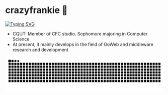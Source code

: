 # crazyfrankie 👋
[![Typing SVG](https://readme-typing-svg.herokuapp.com?font=Fira+Code&size=24&duration=4000&color=1A73E8&vCenter=true&width=600&lines=This+is+crazyfrank;Welcome+to+explore+my+projects;Coding+with+Go+and+middleware+R%26D)](https://git.io/typing-svg)
- CQUT: Member of CFC studio. Sophomore majoring in Computer Science 
- At present, it mainly develops in the field of GoWeb and middleware research and development

![GitHub Snake Game](https://raw.githubusercontent.com/crazyfrankie/crazyfrankie/output/github-contribution-grid-snake.svg)
<!--
**crazyfrankie/crazyfrankie** is a ✨ _special_ ✨ repository because its `README.md` (this file) appears on your GitHub profile.

Here are some ideas to get you started:

- 🔭 I’m currently working on ...
- 🌱 I’m currently learning ...
- 👯 I’m looking to collaborate on ...
- 🤔 I’m looking for help with ...
- 💬 Ask me about ...
- 📫 How to reach me: ...
- 😄 Pronouns: ...
- ⚡ Fun fact: ...
-->

<!--
**crazyfrankie/crazyfrankie** is a ✨ _special_ ✨ repository because its `README.md` (this file) appears on your GitHub profile.

Here are some ideas to get you started:

- 🔭 I’m currently working on ...
- 🌱 I’m currently learning ...
- 👯 I’m looking to collaborate on ...
- 🤔 I’m looking for help with ...
- 💬 Ask me about ...
- 📫 How to reach me: ...
- 😄 Pronouns: ...
- ⚡ Fun fact: ...
-->
